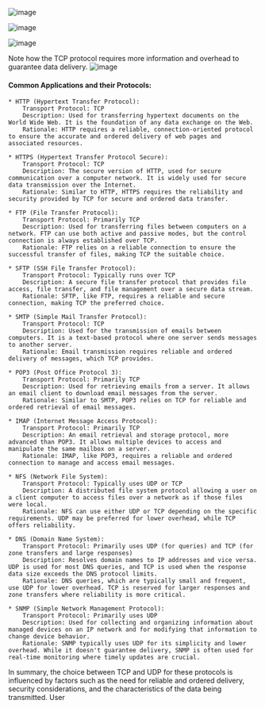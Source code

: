 ![image](https://github.com/remidinishanth/distributed_systems/assets/19663316/2faf6170-a273-439c-b0a4-693d5d86e9ad)

![image](https://github.com/remidinishanth/distributed_systems/assets/19663316/ac4cf316-47f4-4908-8138-33696a3498b5)

![image](https://github.com/remidinishanth/distributed_systems/assets/19663316/427c1cee-dfd5-4b80-b1c6-d7c91dbae734)

Note how the TCP protocol requires more information and overhead to guarantee data delivery.
![image](https://github.com/remidinishanth/distributed_systems/assets/19663316/6a2a293d-816a-4fff-9bfa-084b22018671)


#### Common Applications and their Protocols:
    * HTTP (Hypertext Transfer Protocol):
        Transport Protocol: TCP
        Description: Used for transferring hypertext documents on the World Wide Web. It is the foundation of any data exchange on the Web.
        Rationale: HTTP requires a reliable, connection-oriented protocol to ensure the accurate and ordered delivery of web pages and associated resources.

    * HTTPS (Hypertext Transfer Protocol Secure):
        Transport Protocol: TCP
        Description: The secure version of HTTP, used for secure communication over a computer network. It is widely used for secure data transmission over the Internet.
        Rationale: Similar to HTTP, HTTPS requires the reliability and security provided by TCP for secure and ordered data transfer.

    * FTP (File Transfer Protocol):
        Transport Protocol: Primarily TCP
        Description: Used for transferring files between computers on a network. FTP can use both active and passive modes, but the control connection is always established over TCP.
        Rationale: FTP relies on a reliable connection to ensure the successful transfer of files, making TCP the suitable choice.

    * SFTP (SSH File Transfer Protocol):
        Transport Protocol: Typically runs over TCP
        Description: A secure file transfer protocol that provides file access, file transfer, and file management over a secure data stream.
        Rationale: SFTP, like FTP, requires a reliable and secure connection, making TCP the preferred choice.

    * SMTP (Simple Mail Transfer Protocol):
        Transport Protocol: TCP
        Description: Used for the transmission of emails between computers. It is a text-based protocol where one server sends messages to another server.
        Rationale: Email transmission requires reliable and ordered delivery of messages, which TCP provides.

    * POP3 (Post Office Protocol 3):
        Transport Protocol: Primarily TCP
        Description: Used for retrieving emails from a server. It allows an email client to download email messages from the server.
        Rationale: Similar to SMTP, POP3 relies on TCP for reliable and ordered retrieval of email messages.

    * IMAP (Internet Message Access Protocol):
        Transport Protocol: Primarily TCP
        Description: An email retrieval and storage protocol, more advanced than POP3. It allows multiple devices to access and manipulate the same mailbox on a server.
        Rationale: IMAP, like POP3, requires a reliable and ordered connection to manage and access email messages.

    * NFS (Network File System):
        Transport Protocol: Typically uses UDP or TCP
        Description: A distributed file system protocol allowing a user on a client computer to access files over a network as if those files were local.
        Rationale: NFS can use either UDP or TCP depending on the specific requirements. UDP may be preferred for lower overhead, while TCP offers reliability.

    * DNS (Domain Name System):
        Transport Protocol: Primarily uses UDP (for queries) and TCP (for zone transfers and large responses)
        Description: Resolves domain names to IP addresses and vice versa. UDP is used for most DNS queries, and TCP is used when the response data size exceeds the DNS protocol limits.
        Rationale: DNS queries, which are typically small and frequent, use UDP for lower overhead. TCP is reserved for larger responses and zone transfers where reliability is more critical.

    * SNMP (Simple Network Management Protocol):
        Transport Protocol: Primarily uses UDP
        Description: Used for collecting and organizing information about managed devices on an IP network and for modifying that information to change device behavior.
        Rationale: SNMP typically uses UDP for its simplicity and lower overhead. While it doesn't guarantee delivery, SNMP is often used for real-time monitoring where timely updates are crucial.

In summary, the choice between TCP and UDP for these protocols is influenced by factors such as the need for reliable and ordered delivery, security considerations, and the characteristics of the data being transmitted.
User
